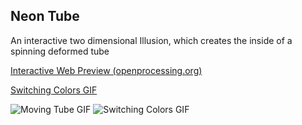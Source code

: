## Neon Tube
An interactive two dimensional Illusion, which creates the inside of a spinning deformed tube

[Interactive Web Preview (openprocessing.org)](https://www.openprocessing.org/sketch/738350)

[Switching Colors GIF](http://dl.dropboxusercontent.com/s/bwy2vtme264x60z/NeonTube4.gif "Switching Colors GIF")

![Moving Tube GIF](http://dl.dropboxusercontent.com/s/jkwggqnj1fx8fje/NeonTubeMovingLoop.gif "Moveing Tube GIF") 
![Switching Colors GIF](http://dl.dropboxusercontent.com/s/qnxqryv6xgp26j2/NeonTubeBlueRainbowLoop.gif "Switching Colors GIF")

